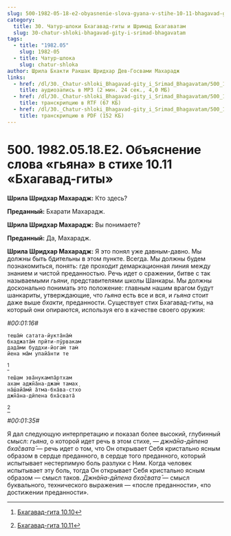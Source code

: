 ```yaml
---
slug: 500-1982-05-18-e2-obyasnenie-slova-gyana-v-stihe-10-11-bhagavad-gity
category:
  title: 30. Чатур-шлоки Бхагавад-гиты и Шримад Бхагаватам
  slug: 30-chatur-shloki-bhagavad-gity-i-srimad-bhagavatam
tags:
  - title: "1982.05"
    slug: 1982-05
  - title: Чатур-шлока
    slug: chatur-shloka
author: Шрила Бхакти Ракшак Шридхар Дев-Госвами Махарадж
links:
  - href: /dl/30._Chatur-shloki_Bhagavad-gity_i_Srimad_Bhagavatam/500_1982.05.18.E2_SridharMj_Objasnenie_slova_gjana_v_stihe_10.11_Bhagavad-gity.mp3
    title: аудиозапись в MP3 (2 мин. 24 сек., 4,0 МБ)
  - href: /dl/30._Chatur-shloki_Bhagavad-gity_i_Srimad_Bhagavatam/500_1982.05.18.E2_SridharMj_Objasnenie_slova_gjana_v_stihe_10.11_Bhagavad-gity.rtf
    title: транскрипцию в RTF (67 КБ)
  - href: /dl/30._Chatur-shloki_Bhagavad-gity_i_Srimad_Bhagavatam/500_1982.05.18.E2_SridharMj_Objasnenie_slova_gjana_v_stihe_10.11_Bhagavad-gity.pdf
    title: транскрипцию в PDF (152 КБ)
---
```


# 500. 1982.05.18.E2. Объяснение слова «гьяна» в стихе 10.11 «Бхагавад-гиты»

**Шрила Шридхар Махарадж:** Кто здесь?

**Преданный:** Бхарати Махарадж.

**Шрила Шридхар Махарадж:** Вы понимаете?

**Преданный:** Да, Махарадж.

**Шрила Шридхар Махарадж:** Я это понял уже давным-давно. Мы должны быть бдительны в этом пункте. Всегда. Мы должны будем познакомиться, понять: где проходит демаркационная линия между знанием и чистой преданностью. Речь идет о сражении, битве с так называемыми *гьяни*, представителями школы Шанкары. Мы должны досконально понимать это положение: главным нашим врагом будут шанкариты, утверждающие, что *гьяна* есть все и вся, и *гьяна* стоит даже выше *бхакти*, преданности. Существует стих Бхагавад-гиты, на который они опираются, используя его в качестве своего оружия:

*#00:01:16#*

    теша̄м̇ сатата-йукта̄на̄м̇
    бхаджата̄м̇ прӣти-пӯрвакам
    дада̄ми буддхи-йогам̇ там̇
    йена ма̄м упайа̄нти те
[^_ftn1]

    теш̣̄ам эва̄нукампа̄ртхам
    ахам аджн̃а̄на-джам̇ тамах̣
    на̄ш́айа̄мй а̄тма-бха̄ва-стхо
    джн̃а̄на-дӣпена бха̄свата̄
[^_ftn2]

*#00:01:35#*

Я дал следующую интерпретацию и показал более высокий, глубинный смысл: *гьяна*, о которой идет речь в этом стихе, — *джн̃а̄на-дӣпена бха̄свата̄* — речь идет о том, что Он открывает Себя кристально ясным образом в сердце преданного, в сердце того преданного, который испытывает нестерпимую боль разлуки с Ним. Когда человек испытывает эту боль, тогда Он открывает Себя кристально ясным образом — смысл таков. *Джн̃а̄на-дӣпена бха̄свата̄* — смысл буквального, технического выражения — «после преданности», «по достижении преданности».



[^_ftn1]: [Бхагавад-гита 10.10](../notes/bhagavad-gita/bhagavad-gita-10-10.md)

[^_ftn2]: [Бхагавад-гита 10.11](../notes/bhagavad-gita/bhagavad-gita-10-11.md)
